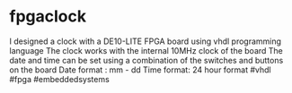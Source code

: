 # fpgaclock
I designed a clock with a DE10-LITE FPGA board using vhdl programming language The clock works with the internal 10MHz clock of the board The date and time can be set using a combination of the switches and buttons on the board Date format : mm - dd Time format: 24 hour format #vhdl #fpga #embeddedsystems
